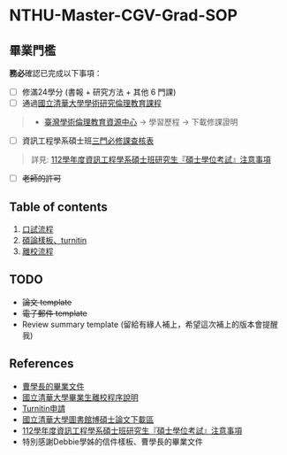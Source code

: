 # NTHU-Master-CGV-Grad-SOP

## 畢業門檻

**務必**確認已完成以下事項：
- [ ] 修滿24學分 (書報 + 研究方法 + 其他 6 門課)
- [ ] 通過[國立清華大學學術研究倫理教育課程](https://web.ee.nthu.edu.tw/p/405-1175-93282,c529.php?Lang=zh-tw)
>    - [臺灣學術倫理教育資源中心](https://ethics-s.moe.edu.tw/login/s/) -> 學習歷程 -> 下載修課證明
- [ ] 資訊工程學系碩士班[三門必修課查核表](https://dcs.site.nthu.edu.tw/var/file/174/1174/img/RequiredCoursesChecklist(ThreeCourses)_111.docx)
> 詳見: [112學年度資訊工程學系碩士班研究生『碩士學位考試』注意事項](https://dcs.site.nthu.edu.tw/p/404-1174-184424.php)
- [ ] ~~老師的許可~~

## Table of contents

1. [口試流程](./doc/oral.md)
2. [碩論樣板、turnitin](./doc/overleaf_template.md)
3. [離校流程](./doc/leave.md)

## TODO

- ~~論文 template~~
- ~~電子郵件 template~~
- Review summary template (留給有緣人補上，希望這次補上的版本會提醒我)

## References

- [曹學長的畢業文件](https://github.com/acebenson0704/NTHU-Master-SOP/blob/main/README.md)
- [國立清華大學畢業生離校程序說明](https://registra.site.nthu.edu.tw/var/file/211/1211/img/75/master_08.pdf)
- [Turnitin申請](https://learning.site.nthu.edu.tw/p/412-1319-6168.php?Lang=zh-tw)
- [國立清華大學圖書館博碩士論文下載區](https://www.lib.nthu.edu.tw/ETD/downloads/downloads.htm)
- [112學年度資訊工程學系碩士班研究生『碩士學位考試』注意事項](https://dcs.site.nthu.edu.tw/p/404-1174-184424.php)
- 特別感謝Debbie學姊的信件樣板、曹學長的畢業文件